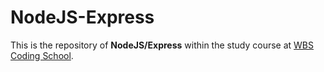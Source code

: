 # NodeJS-Express
This is the repository of **NodeJS/Express** within the study course at [WBS Coding School](https://www.wbscodingschool.com/).
